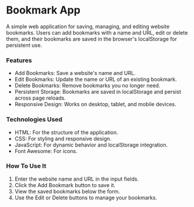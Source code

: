


# Bookmark App
  A simple web application for saving, managing, and editing website bookmarks. Users can add bookmarks with a name  and URL, edit or delete them, and their bookmarks are saved in the browser's localStorage for persistent use.

### Features
- Add Bookmarks: Save a website's name and URL.
- Edit Bookmarks: Update the name or URL of an existing bookmark.
- Delete Bookmarks: Remove bookmarks you no longer need.
- Persistent Storage: Bookmarks are saved in localStorage and persist across page reloads.
- Responsive Design: Works on desktop, tablet, and mobile devices.


### Technologies Used
- HTML: For the structure of the application.
- CSS: For styling and responsive design.
- JavaScript: For dynamic behavior and localStorage integration.
- Font Awesome: For icons.


### How To Use It
1. Enter the website name and URL in the input fields.
2. Click the Add Bookmark button to save it.
3. View the saved bookmarks below the form.
4. Use the Edit or Delete buttons to manage your bookmarks.